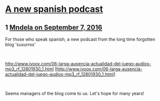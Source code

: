 # [A new spanish podcast](https://community.fantasyflightgames.com/topic/229485-a-new-spanish-podcast/)

## 1 [Mndela on September 7, 2016](https://community.fantasyflightgames.com/topic/229485-a-new-spanish-podcast/?do=findComment&comment=2402769)

For those who speak spanish, a new podcast from the long time forgotten blog 'susurros'

 

http://www.ivoox.com/06-larga-ausencia-actualidad-del-juego-audios-mp3_rf_12801930_1.html [http://www.ivoox.com/06-larga-ausencia-actualidad-del-juego-audios-mp3_rf_12801930_1.html]

 

Seems managers of the blog come to us. Let's hope for many years!

